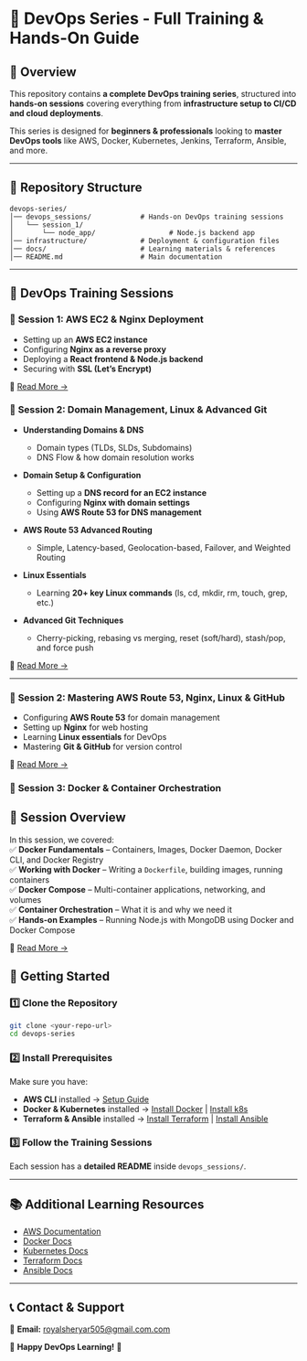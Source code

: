 # 🚀 DevOps Series - Full Training & Hands-On Guide

## 📌 Overview
This repository contains **a complete DevOps training series**, structured into **hands-on sessions** covering everything from **infrastructure setup to CI/CD and cloud deployments**.  

This series is designed for **beginners & professionals** looking to **master DevOps tools** like AWS, Docker, Kubernetes, Jenkins, Terraform, Ansible, and more.

---

## 📂 Repository Structure

```
devops-series/
│── devops_sessions/            # Hands-on DevOps training sessions
│   └── session_1/
│       └── node_app/                  # Node.js backend app
│── infrastructure/             # Deployment & configuration files
│── docs/                       # Learning materials & references
│── README.md                   # Main documentation
```

---

## 📆 **DevOps Training Sessions**

### 🔹 **Session 1: AWS EC2 & Nginx Deployment**
- Setting up an **AWS EC2 instance**
- Configuring **Nginx as a reverse proxy**
- Deploying a **React frontend & Node.js backend**
- Securing with **SSL (Let’s Encrypt)**

📖 [Read More →](./devops_sessions/session_1/README.md)

### 🔹 **Session 2: Domain Management, Linux & Advanced Git**
- **Understanding Domains & DNS**
  - Domain types (TLDs, SLDs, Subdomains)  
  - DNS Flow & how domain resolution works  

- **Domain Setup & Configuration**
  - Setting up a **DNS record for an EC2 instance**  
  - Configuring **Nginx with domain settings**  
  - Using **AWS Route 53 for DNS management**  

- **AWS Route 53 Advanced Routing**
  - Simple, Latency-based, Geolocation-based, Failover, and Weighted Routing  

- **Linux Essentials**
  - Learning **20+ key Linux commands** (ls, cd, mkdir, rm, touch, grep, etc.)

- **Advanced Git Techniques**
  - Cherry-picking, rebasing vs merging, reset (soft/hard), stash/pop, and force push  

📖 [Read More →](./devops_sessions/session_2/README.md)

---

### 🔹 **Session 2: Mastering AWS Route 53, Nginx, Linux & GitHub**  
- Configuring **AWS Route 53** for domain management  
- Setting up **Nginx** for web hosting  
- Learning **Linux essentials** for DevOps  
- Mastering **Git & GitHub** for version control  

📖 [Read More →](./devops_sessions/session_2/README.md)  


### 🔹 **Session 3: Docker & Container Orchestration**  

## **📌 Session Overview**
In this session, we covered:  
✅ **Docker Fundamentals** – Containers, Images, Docker Daemon, Docker CLI, and Docker Registry  
✅ **Working with Docker** – Writing a `Dockerfile`, building images, running containers  
✅ **Docker Compose** – Multi-container applications, networking, and volumes  
✅ **Container Orchestration** – What it is and why we need it  
✅ **Hands-on Examples** – Running Node.js with MongoDB using Docker and Docker Compose  

📖 [Read More →](./devops_sessions/session_3/README.md)  


<!-- ### 🔹 **Session 4: CI/CD Pipelines**
- Setting up **Jenkins & GitHub Actions**
- Deploying with **Docker & Kubernetes**
- Automating builds & testing  

📖 [Read More →](./devops_sessions/session_4/README.md)

--- -->


## 🚀 **Getting Started**

### 1️⃣ Clone the Repository

```bash
git clone <your-repo-url>
cd devops-series
```

### 2️⃣ Install Prerequisites

Make sure you have:
- **AWS CLI** installed → [Setup Guide](https://docs.aws.amazon.com/cli/latest/userguide/install-cliv2.html)
- **Docker & Kubernetes** installed → [Install Docker](https://docs.docker.com/get-docker/) | [Install k8s](https://kubernetes.io/docs/tasks/tools/)
- **Terraform & Ansible** installed → [Install Terraform](https://developer.hashicorp.com/terraform/tutorials/aws-get-started/install-cli) | [Install Ansible](https://docs.ansible.com/ansible/latest/installation_guide/)

### 3️⃣ Follow the Training Sessions

Each session has a **detailed README** inside `devops_sessions/`.

---

## 📚 **Additional Learning Resources**
- [AWS Documentation](https://aws.amazon.com/documentation/)
- [Docker Docs](https://docs.docker.com/)
- [Kubernetes Docs](https://kubernetes.io/docs/)
- [Terraform Docs](https://developer.hashicorp.com/terraform/docs)
- [Ansible Docs](https://docs.ansible.com/)

---

## 📞 **Contact & Support**
📧 **Email:** royalsheryar505@gmail.com.com  
<!-- 📢 **Discord Community:** [Join Here](https://discord.gg/devops-series)   -->
<!-- 🐦 **Twitter:** [@yourhandle](https://twitter.com/yourhandle) -->

🚀 **Happy DevOps Learning!** 🚀
```